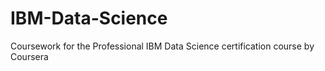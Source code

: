 # IBM-Data-Science
Coursework for the Professional IBM Data Science certification course by Coursera
